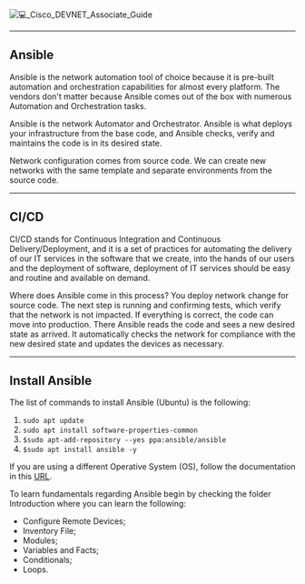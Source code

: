 ![💻_Cisco_DEVNET_Associate_Guide](https://user-images.githubusercontent.com/49377281/161389787-3b43e062-e3e6-4095-b03c-6044477e731f.png)

* * *

## Ansible

Ansible is the network automation tool of choice because it is pre-built automation and orchestration capabilities for almost every platform. The vendors don't matter because Ansible comes out of the box with numerous Automation and Orchestration tasks.

Ansible is the network Automator and Orchestrator. Ansible is what deploys your infrastructure from the base code, and Ansible checks, verify and maintains the code is in its desired state.

Network configuration comes from source code. We can create new networks with the same template and separate environments from the source code.

* * *

## CI/CD

CI/CD stands for Continuous Integration and Continuous Delivery/Deployment, and it is a set of practices for automating the delivery of our IT services in the software that we create, into the hands of our users and the deployment of software, deployment of IT services should be easy and routine and available on demand.

Where does Ansible come in this process? You deploy network change for source code. The next step is running and confirming tests, which verify that the network is not impacted. If everything is correct, the code can move into production. There Ansible reads the code and sees a new desired state as arrived. It automatically checks the network for compliance with the new desired state and updates the devices as necessary.

* * *

## Install Ansible

The list of commands to install Ansible (Ubuntu) is the following:
1. ```sudo apt update```
2. ```sudo apt install software-properties-common```
3. ```$sudo apt-add-repository --yes ppa:ansible/ansible```
4. ```$sudo apt install ansible -y```

If you are using a different Operative System (OS), follow the documentation in this [URL](https://docs.ansible.com/ansible/latest/installation_guide/intro_installation.html).

To learn fundamentals regarding Ansible begin by checking the folder Introduction where you can learn the following:
* Configure Remote Devices;
* Inventory File;
* Modules;
* Variables and Facts;
* Conditionals;
* Loops.
